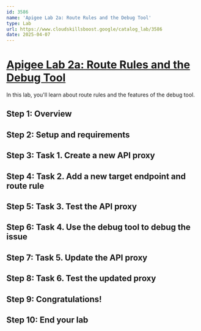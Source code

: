 ```yaml
---
id: 3586
name: 'Apigee Lab 2a: Route Rules and the Debug Tool'
type: Lab
url: https://www.cloudskillsboost.google/catalog_lab/3586
date: 2025-04-07
---
```


# [Apigee Lab 2a: Route Rules and the Debug Tool](https://www.cloudskillsboost.google/catalog_lab/3586)

In this lab, you'll learn about route rules and the features of the debug tool.

## Step 1: Overview

## Step 2: Setup and requirements

## Step 3: Task 1. Create a new API proxy

## Step 4: Task 2. Add a new target endpoint and route rule

## Step 5: Task 3. Test the API proxy

## Step 6: Task 4. Use the debug tool to debug the issue

## Step 7: Task 5. Update the API proxy

## Step 8: Task 6. Test the updated proxy

## Step 9: Congratulations!

## Step 10: End your lab
